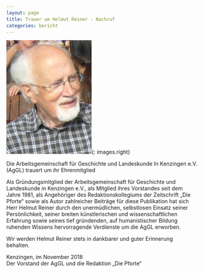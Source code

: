 ```yaml
---
layout: page
title: Trauer um Helmut Reiner - Nachruf
categories: bericht
---
```


![Helmut Reiner](assets/images/helmut-reiner-225x300.jpg){: images.right}

Die Arbeitsgemeinschaft für Geschichte und Landeskunde In Kenzingen e.V.
(AgGL) trauert um ihr Ehrenmitglied

Als Gründungsmitglied der Arbeitsgemeinschaft für Geschichte und
Landeskunde in Kenzingen e.V., als Mitglied ihres Vorstandes seit dem
Jahre 1981, als Angehöriger des Redaktionskollegiums der Zeitschrift
„Die Pforte“ sowie als Autor zahlreicher Beiträge für diese Publikation
hat sich Herr Helmut Reiner durch den unermüdlichen, selbstlosen Einsatz
seiner Persönlichkeit, seiner breiten künstlerischen und
wissenschaftlichen Erfahrung sowie seines tief gründenden, auf
humanistischer Bildung ruhenden Wissens hervorragende Verdienste um die
AgGL erworben.

Wir werden Helmut Reiner stets in dankbarer und guter Erinnerung
behalten.

Kenzingen, im November 2018  
Der Vorstand der AgGL und die Redaktion „Die Pforte“
